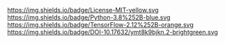 
https://img.shields.io/badge/License-MIT-yellow.svg
https://img.shields.io/badge/Python-3.8%252B-blue.svg
https://img.shields.io/badge/TensorFlow-2.12%252B-orange.svg
https://img.shields.io/badge/DOI-10.17632/ymt8k9bjkn.2-brightgreen.svg

